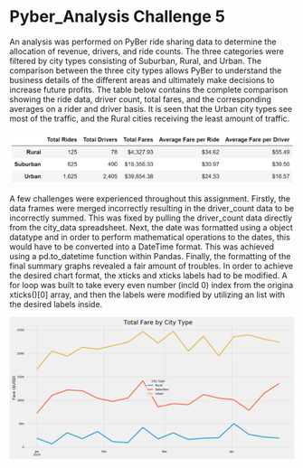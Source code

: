 # Pyber_Analysis Challenge 5

An analysis was performed on PyBer ride sharing data to determine the allocation of revenue, drivers, and ride counts. The three categories were filtered by city types consisting of Suburban, Rural, and Urban. The comparison between the three city types allows PyBer to understand the business details of the different areas and ultimately make decisions to increase future profits. The table below contains the complete comparison showing the ride data, driver count, total fares, and the corresponding averages on a rider and driver basis. It is seen that the Urban city types see most of the traffic, and the Rural cities receiving the least amount of traffic.

![](analysis/table.PNG)
 
A few challenges were experienced throughout this assignment. Firstly, the data frames were merged incorrectly resulting in the driver_count data to be incorrectly summed. This was fixed by pulling the driver_count data directly from the city_data spreadsheet. Next, the date was formatted using a object datatype and in order to perform mathematical operations to the dates, this would have to be converted into a DateTime format. This was achieved using a pd.to_datetime function within Pandas. Finally, the formatting of the final summary graphs revealed a fair amount of troubles. In order to achieve the desired chart format, the xticks and xticks labels had to be modified. A for loop was built to take every even number (incld 0) index from the origina xticks()[0] array, and then the labels were modified by utilizing an list with the desired labels inside. 

![](analysis/Fig8.PNG)

